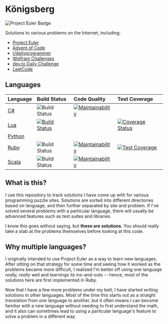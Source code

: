 # Königsberg

![Project Euler Badge](https://projecteuler.net/profile/bergren2.png)

Solutions to various problems on the Internet, including:

- [Project Euler](https://projecteuler.net/)
- [Advent of Code](http://adventofcode.com/)
- [r/dailyprogrammer](https://www.reddit.com/r/dailyprogrammer/)
- [Wolfram Challenges](https://challenges.wolfram.com)
- [dev.to Daily Challenge](https://dev.to/thepracticaldev/daily-challenge-1-string-peeler-4nep)
- [LeetCode](https://leetcode.com/problemset/all/)

## Languages

| Language | Build Status | Code Quality | Test Coverage |
|:---------|:-------------|:-------------|:--------------|
| [C#](https://github.com/bergren2/konigsberg-csharp) | ![Build Status](https://github.com/bergren2/konigsberg-csharp/workflows/build/badge.svg) | [![Maintainability](https://api.codeclimate.com/v1/badges/e29c49dcdc02208f384e/maintainability)](https://codeclimate.com/github/bergren2/konigsberg-csharp/maintainability) ||
| [Lua](https://github.com/bergren2/konigsberg-lua) | [![Build Status](https://travis-ci.com/bergren2/konigsberg-lua.svg?branch=master)](https://travis-ci.com/bergren2/konigsberg-lua) || [![Coverage Status](https://coveralls.io/repos/github/bergren2/konigsberg-lua/badge.svg?branch=master)](https://coveralls.io/github/bergren2/konigsberg-lua?branch=master) |
| [Python](https://github.com/bergren2/konigsberg-python) ||||
| [Ruby](https://github.com/bergren2/konigsberg-ruby) | ![Build Status](https://github.com/bergren2/konigsberg-ruby/workflows/build/badge.svg) | [![Maintainability](https://api.codeclimate.com/v1/badges/599410792e9ca585f432/maintainability)](https://codeclimate.com/github/bergren2/konigsberg-ruby/maintainability) | [![Test Coverage](https://api.codeclimate.com/v1/badges/599410792e9ca585f432/test_coverage)](https://codeclimate.com/github/bergren2/konigsberg-ruby/test_coverage) |
| [Scala](https://github.com/bergren2/konigsberg-scala) | ![Build Status](https://github.com/bergren2/konigsberg-scala/workflows/build/badge.svg) | [![Maintainability](https://api.codeclimate.com/v1/badges/139abd9599a72dcebbc6/maintainability)](https://codeclimate.com/github/bergren2/konigsberg-scala/maintainability) | |

## What is this?

I use this repository to track solutions I have come up with for various
programming puzzle sites. Solutions are sorted into different directories based
on language, and then further separated by site and problem.  If I've solved
several problems with a particular language, there will usually be advanced
features such as test suites and libraries.

I know this goes without saying, but **these are solutions**. You should really
take a stab at the problems themselves before looking at this code.

## Why multiple languages?

I originally intended to use Project Euler as a way to learn new languages.
After sitting on that strategy for some time and seeing how it worked as the
problems became more difficult, I realized I'm better off using one language
_really, really_ well and learnings its ins-and-outs -- hence, most of the
solutions here are first implemented in Ruby.

Now that I have a few more problems under my belt, I have started writing
solutions in other languages. Most of the time this starts out as a straight
translation from one language to another, but it often means I can become
familiar with a new language without needing to first understand the math, and
it also can sometimes lead to using a particular language's feature to solve a
problem in a different way.
